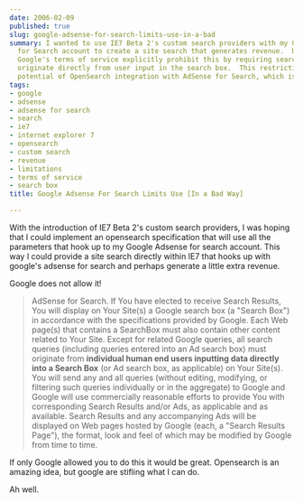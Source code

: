 ```yaml
---
date: 2006-02-09
published: true
slug: google-adsense-for-search-limits-use-in-a-bad
summary: I wanted to use IE7 Beta 2's custom search providers with my Google AdSense
  for Search account to create a site search that generates revenue.  Unfortunately,
  Google's terms of service explicitly prohibit this by requiring search queries to
  originate directly from user input in the search box.  This restriction limits the
  potential of OpenSearch integration with AdSense for Search, which is disappointing.
tags:
- google
- adsense
- adsense for search
- search
- ie7
- internet explorer 7
- opensearch
- custom search
- revenue
- limitations
- terms of service
- search box
title: Google Adsense For Search Limits Use [In a Bad Way]

---
```

With the introduction of IE7 Beta 2's custom search providers, I was hoping that I could implement an opensearch specification that will use all the parameters that hook up to my Google Adsense for search account. This way I could provide a site search directly within IE7 that hooks up with google's adsense for search and perhaps generate a little extra revenue.<p />Google does not allow it!<p /><blockquote>AdSense for Search. If You have elected to receive Search Results, You will display on Your Site(s) a Google search box (a "Search Box") in accordance with the specifications provided by Google. Each Web page(s) that contains a SearchBox must also contain other content related to Your Site. Except for related Google queries, all search queries (including queries entered into an Ad search box) must originate from <strong>individual human end users inputting data directly into a Search Box</strong> (or Ad search box, as applicable) on Your Site(s). You will send any and all queries (without editing, modifying, or filtering such queries individually or in the aggregate) to Google and Google will use commercially reasonable efforts to provide You with corresponding Search Results and/or Ads, as applicable and as available. Search Results and any accompanying Ads will be displayed on Web pages hosted by Google (each, a "Search Results Page"), the format, look and feel of which may be modified by Google from time to time.</blockquote><span style="">If only Google allowed you to do this it would be great.  Opensearch is an amazing idea, but google are stifling what I can do.</span><p />Ah well.<p />

